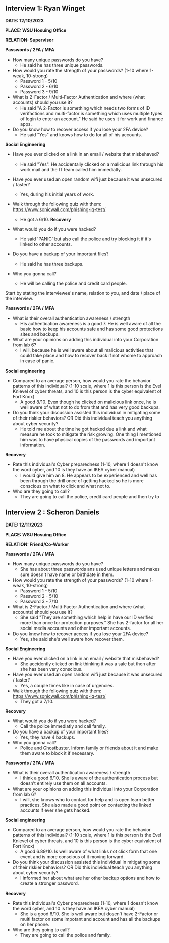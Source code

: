 ## Interview 1: Ryan Winget 

**DATE: 12/10/2023**

**PLACE: WSU Hosuing Office**

**RELATION: Supervisor**



**Passwords / 2FA / MFA**
* How many unique passwords do you have?
     * He said he has three unique passwords.    
* How would you rate the strength of your passwords? (1-10 where 1-weak, 10-strong)
     * Password 1 - 5/10
     * Password 2 - 6/10
     * Password 3 - 9/10 
* What is 2-Factor / Multi-Factor Authentication and where (what accounts) should you use it?
     * He said "A 2-Factor is something which needs two forms of ID verifactions and multi-factor is something which uses multiple types of login to enter an account." He said he uses it for work and finance apps. 
* Do you know how to recover access if you lose your 2FA device?
     * He said "Yes" and knows how to do for all of his accounts.
  
**Social Engineering**
* Have you ever clicked on a link in an email / website that misbehaved?
    * He said "Yes". He accidentally clicked on a malicious link through his work mail and the IT team called him immediatly.
* Have you ever used an open random wifi just because it was unsecured / faster?
    * Yes, during his initial years of work. 
* Walk through the following quiz with them: https://www.sonicwall.com/phishing-iq-test/
    * He got a  6/10.
**Recovery**

* What would you do if you were hacked?
    * He said 'PANIC' but also call the police and try blocking it if it's linked to other accounts. 
* Do you have a backup of your important files?
    * He said he has three backups. 
* Who you gonna call?
    * He will be calling the police and credit card people. 
  

Start by stating the interviewee's name, relation to you, and date / place of the interview.

**Passwords / 2FA / MFA**
* What is their overall authentication awareness / strength
    * His authentication awareness is a good 7. He is well aware of all the basic how to keep his accounts safe and has some good protections sites and backups. 
* What are your opinions on adding this individual into your Corporation from lab 6?
    * I will,  because he is well aware about all malicious activities that could take place and how to recover back if not whome to approach in case of panic. 
  
**Social engineering**
* Compared to an average person, how would you rate the behavior patterns of this individual? (1-10 scale, where 1 is this person is the Evel Knievel of cyber threats, and 10 is this person is the cyber equivalent of Fort Knox)
    * A good 8/10. Even though he clicked on malicious link once, he is well aware of what not to do from that and has very good backups.
* Do you think your discussion assisted this individual in mitigating some of their riskier behaviors? OR Did this individual teach you anything about cyber security?
    * He told me about the time he got hacked due a link and what measure he took to mitigate the risk growing. One thing I mentioned him was to have physical copies of the passwords and important information.  
  
**Recovery**
* Rate this individual's Cyber preparedness (1-10, where 1 doesn't know the word cyber, and 10 is they have an IKEA cyber manual)
    * I would give him an 8. He appears to be experienced and well has been through the drill once of getting hacked so he is more conscious on what to click and what not to. 
* Who are they going to call?
    * They are going to call the police, credit card people and then try to 

## Interview 2 : Scheron Daniels 

**DATE: 12/11/2023**

**PLACE: WSU Hosuing Office**

**RELATION: Friend/Co-Worker**


**Passwords / 2FA / MFA**
* How many unique passwords do you have?
     * She has about three passwords ans used unique letters and makes sure doesn't have name or birthdate in them. 
* How would you rate the strength of your passwords? (1-10 where 1-weak, 10-strong)
     * Password 1 - 5/10
     * Password 2 - 5/10
     * Password 3 - 7/10
* What is 2-Factor / Multi-Factor Authentication and where (what accounts) should you use it?
     * She said "They are something which help in have our ID verified more than once for protection purposes." She has 2-factor for all her social media accounts and other important accounts. 
* Do you know how to recover access if you lose your 2FA device?
     * Yes, she said she's well aware how recover them. 
  
**Social Engineering**
* Have you ever clicked on a link in an email / website that misbehaved?
     * She accidently clicked on link thinking it was a sale but then after she has been very conscious. 
* Have you ever used an open random wifi just because it was unsecured / faster?
     * Yes, a couple times like in case of urgencies. 
* Walk through the following quiz with them: https://www.sonicwall.com/phishing-iq-test/
     * They got a 7/10. 
  
**Recovery**

* What would you do if you were hacked?
    * Call the police immediatly and call family.
* Do you have a backup of your important files?
    * Yes, they have 4 backups. 
* Who you gonna call?
    * Police and Ghostbuster. Inform family or friends about it and make them aware to block it if necessary. 
      

**Passwords / 2FA / MFA**
* What is their overall authentication awareness / strength
    * I think a good 6/10. She is aware of the authentication process but doesn’t entirely use them on all accounts. 
* What are your opinions on adding this individual into your Corporation from lab 6?
    * I will, she knows who to contact for help and is open learn better practices. She also made a good point on contacting the linked accounts if ever she gets hacked. 
  
**Social engineering**
* Compared to an average person, how would you rate the behavior patterns of this individual? (1-10 scale, where 1 is this person is the Evel Knievel of cyber threats, and 10 is this person is the cyber equivalent of Fort Knox)
    * A good 6.89/10. Is well aware of what links not click form that one event and is more conscious of it moving forward. 
* Do you think your discussion assisted this individual in mitigating some of their riskier behaviors? OR Did this individual teach you anything about cyber security?
    * I informed her about what are her other backup options and how to create a stronger password. 
  
**Recovery**
* Rate this individual's Cyber preparedness (1-10, where 1 doesn't know the word cyber, and 10 is they have an IKEA cyber manual)
    * She is a good 6/10. She is well aware but dosen't have 2-Factor or multi factor on some impotant and account and has all the backups on her phone. 
* Who are they going to call?
    * They are going to call the police and family. 

